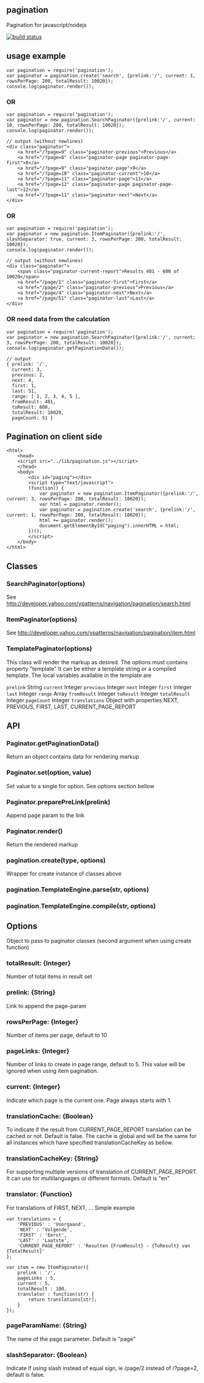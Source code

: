 ## pagination

Pagination for javascript/nodejs

[![build status](https://secure.travis-ci.org/vanng822/pagination.png)](http://travis-ci.org/vanng822/pagination)


## usage example

	var pagination = require('pagination');
	var paginator = pagination.create('search', {prelink:'/', current: 1, rowsPerPage: 200, totalResult: 10020});
	console.log(paginator.render());

### OR

	var pagination = require('pagination');
	var paginator = new pagination.SearchPaginator({prelink:'/', current: 10, rowsPerPage: 200, totalResult: 10020});
	console.log(paginator.render());
	
	// output (without newlines)
	<div class="paginator">
		<a href="/?page=9" class="paginator-previous">Previous</a>
		<a href="/?page=8" class="paginator-page paginator-page-first">8</a>
		<a href="/?page=9" class="paginator-page">9</a>
		<a href="/?page=10" class="paginator-current">10</a>
		<a href="/?page=11" class="paginator-page">11</a>
		<a href="/?page=12" class="paginator-page paginator-page-last">12</a>
		<a href="/?page=11" class="paginator-next">Next</a>
	</div>

### OR 

	var pagination = require('pagination');
	var paginator = new pagination.ItemPaginator({prelink:'/', slashSeparator: true, current: 3, rowsPerPage: 200, totalResult: 10020});
	console.log(paginator.render());
	
	// output (without newlines)
	<div class="paginator">
		<span class="paginator-current-report">Results 401 - 600 of 10020</span>
		<a href="/page/1" class="paginator-first">First</a>
		<a href="/page/2" class="paginator-previous">Previous</a>
		<a href="/page/4" class="paginator-next">Next</a>
		<a href="/page/51" class="paginator-last">Last</a>
	</div>

### OR need data from the calculation

	var pagination = require('pagination');
	var paginator = new pagination.SearchPaginator({prelink:'/', current: 3, rowsPerPage: 200, totalResult: 10020});
	console.log(paginator.getPaginationData());
	
	// output
	{ prelink: '/',
	  current: 3,
	  previous: 2,
	  next: 4,
	  first: 1,
	  last: 51,
	  range: [ 1, 2, 3, 4, 5 ],
	  fromResult: 401,
	  toResult: 600,
	  totalResult: 10020,
	  pageCount: 51 }
	  
## Pagination on client side
	<html>
		<head>
		<script src="../lib/pagination.js"></script>
		</head>
		<body>
			<div id="paging"></div>
			<script type="text/javascript">
			(function() {
				var paginator = new pagination.ItemPaginator({prelink:'/', current: 3, rowsPerPage: 200, totalResult: 10020});
				var html = paginator.render();
				var paginator = pagination.create('search', {prelink:'/', current: 1, rowsPerPage: 200, totalResult: 10020});
				html += paginator.render();
				document.getElementById("paging").innerHTML = html;
			})();
			</script>
		</body>
	</html>

## Classes
### SearchPaginator(options)
See http://developer.yahoo.com/ypatterns/navigation/pagination/search.html

### ItemPaginator(options)
See http://developer.yahoo.com/ypatterns/navigation/pagination/item.html

### TemplatePaginator(options)
This class will render the markup as desired. The options must contains property "template"
It can be either a template string or a compiled template. The local variables available in the template are

`prelink` String
`current` Integer
`previous` Integer
`next` Integer
`first` Integer
`last` Integer
`range` Array
`fromResult` Integer
`toResult` Integer
`totalResult` Integer
`pageCount` Integer
`translations` Object with properties NEXT, PREVIOUS, FIRST, LAST, CURRENT_PAGE_REPORT

## API
### Paginator.getPaginationData()
Return an object contains data for rendering markup

### Paginator.set(option, value)
Set value to a single for option. See options section bellow

### Paginator.preparePreLink(prelink)
Append page param to the link

### Paginator.render()
Return the rendered markup

### pagination.create(type, options)
Wrapper for create instance of classes above

### pagination.TemplateEngine.parse(str, options)

### pagination.TemplateEngine.compile(str, options)


## Options
Object to pass to paginator classes (second argument when using create function)

### totalResult: {Integer}
Number of total items in result set
	
### prelink: {String}
Link to append the page-param

### rowsPerPage: {Integer}
Number of items per page, default to 10

### pageLinks: {Integer}
Number of links to create in page range, default to 5. This value will be ignored when using item pagination.

### current: {Integer}
Indicate which page is the current one. Page always starts with 1.

### translationCache: {Boolean}
To indicate if the result from CURRENT_PAGE_REPORT translation can be cached or not. Default is false.
The cache is global and will be the same for all instances which have specified translationCacheKey as bellow.

### translationCacheKey: {String}
For supporting multiple versions of translation of CURRENT_PAGE_REPORT. It can use for multilanguages or different formats. Default is "en"

### translator: {Function}
For translations of FIRST, NEXT, ... Simple example

	var translations = {
		'PREVIOUS' : 'Voorgaand',
		'NEXT' : 'Volgende',
		'FIRST' : 'Eerst',
		'LAST' : 'Laatste',
		'CURRENT_PAGE_REPORT' : 'Resulten {FromResult} - {ToResult} van {TotalResult}'
	};
	
	var item = new ItemPaginator({
		prelink : '/',
		pageLinks : 5,
		current : 5,
		totalResult : 100,
		translator : function(str) {
			return translations[str];
		}
	});

### pageParamName: {String}
The name of the page parameter. Default is "page"

### slashSeparator: {Boolean}
Indicate if using slash instead of equal sign, ie /page/2 instead of /?page=2, default is false.
